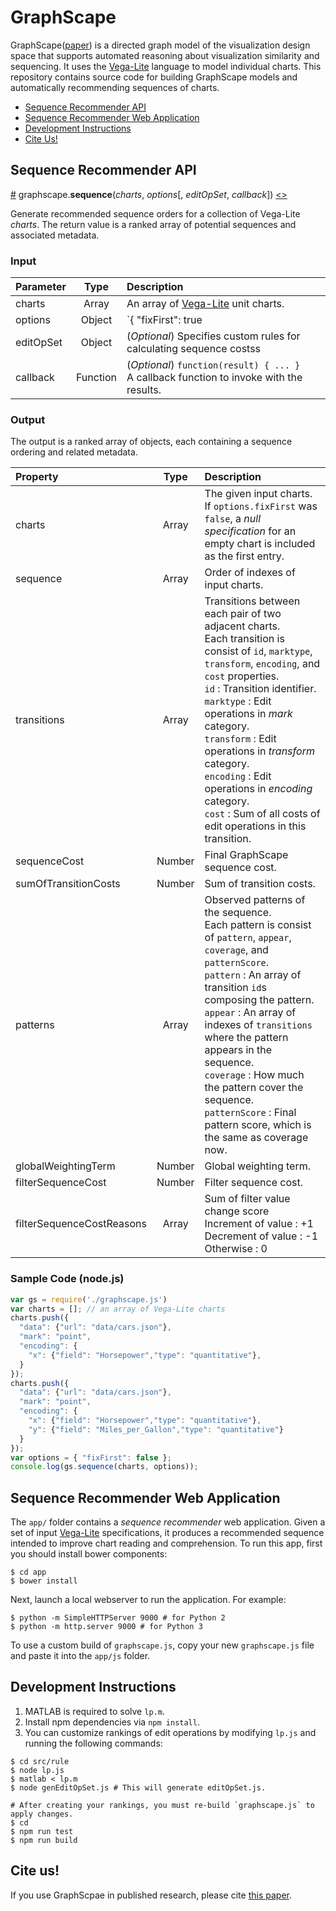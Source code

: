 # GraphScape

GraphScape([paper](http://idl.cs.washington.edu/papers/graphscape/)) is a directed graph model of the visualization design space that supports automated reasoning about visualization similarity and sequencing. It uses the [Vega-Lite](https://vega.github.io/vega-lite) language to model individual charts. This repository contains source code for building GraphScape models and automatically recommending sequences of charts.

- [Sequence Recommender API](#sequence-recommender-api)
- [Sequence Recommender Web Application](#sequence-recommender-web-application)
- [Development Instructions](#development-instructions)
- [Cite Us!](#cite-us)

## Sequence Recommender API

<a name="sequence" href="#sequence">#</a>
graphscape.<b>sequence</b>(<i>charts</i>, <i>options</i>[, <i>editOpSet</i>, <i>callback</i>])
[<>](https://github.com/uwdata/graphscape/blob/master/src/sequence/sequence.js "Source")

Generate recommended sequence orders for a collection of Vega-Lite *charts*. The return value is a ranked array of potential sequences and associated metadata.

### Input

| Parameter  | Type          | Description    |
| :-------- |:-------------:| :------------- |
| charts | Array | An array of [Vega-Lite](https://vega.github.io/vega-lite/) unit charts. |
| options | Object | `{ "fixFirst": true|false }` <br> *fixFirst*: indicates whether the first chart in *charts* should be pinned as the first chart of the recommended sequence (`true`) or not (`false`).|
| editOpSet | Object | (*Optional*) Specifies custom rules for calculating sequence costss |
| callback | Function | (*Optional*) `function(result) { ... }` <br> A callback function to invoke with the results. |


### Output

The output is a ranked array of objects, each containing a sequence ordering and related metadata.

| Property  | Type          | Description    |
| :-------- |:-------------:| :------------- |
| charts | Array | The given input charts. <br> If `options.fixFirst` was `false`, a *null specification* for an empty chart is included as the first entry. |
| sequence | Array | Order of indexes of input charts.   |
| transitions | Array | Transitions between each pair of two adjacent charts.<br> Each transition is consist of `id`, `marktype`, `transform`, `encoding`, and `cost` properties. <br> `id` : Transition identifier.<br> `marktype` : Edit operations in *mark* category.<br> `transform` : Edit operations in *transform* category.<br> `encoding` : Edit operations in *encoding* category.<br> `cost` : Sum of all costs of edit operations in this transition. |
| sequenceCost | Number| Final GraphScape sequence cost. |
| sumOfTransitionCosts | Number | Sum of transition costs. |
| patterns | Array | Observed patterns of the sequence. <br> Each pattern is consist of `pattern`, `appear`, `coverage`, and `patternScore`. <br> `pattern` : An array of transition `id`s composing the pattern.<br> `appear` : An array of indexes of `transitions` where the pattern appears in the sequence. <br>`coverage` : How much the pattern cover the sequence.<br>`patternScore` : Final pattern score, which is the same as coverage now. |
| globalWeightingTerm | Number | Global weighting term. |
| filterSequenceCost | Number | Filter sequence cost. |
| filterSequenceCostReasons | Array | Sum of filter value change score <br> Increment of value : +1 <br> Decrement of value : -1 <br> Otherwise : 0|


### Sample Code (node.js)

```js
var gs = require('./graphscape.js')
var charts = []; // an array of Vega-Lite charts
charts.push({
  "data": {"url": "data/cars.json"},
  "mark": "point",
  "encoding": {
    "x": {"field": "Horsepower","type": "quantitative"},
  }
});
charts.push({
  "data": {"url": "data/cars.json"},
  "mark": "point",
  "encoding": {
    "x": {"field": "Horsepower","type": "quantitative"},
    "y": {"field": "Miles_per_Gallon","type": "quantitative"}
  }
});
var options = { "fixFirst": false };
console.log(gs.sequence(charts, options));
```

## Sequence Recommender Web Application

The `app/` folder contains a *sequence recommender* web application. Given a set of input [Vega-Lite](https://vega.github.io/vega-lite/) specifications, it produces a recommended sequence intended to improve chart reading and comprehension. To run this app, first you should install bower components:
```console
$ cd app
$ bower install
```
Next, launch a local webserver to run the application. For example:

```console
$ python -m SimpleHTTPServer 9000 # for Python 2
$ python -m http.server 9000 # for Python 3
```

To use a custom build of `graphscape.js`, copy your new `graphscape.js` file and paste it into the `app/js` folder.

## Development Instructions

1. MATLAB is required to solve `lp.m`.
2. Install npm dependencies via `npm install`.
3. You can customize rankings of edit operations by modifying `lp.js` and running the following commands:

```console
$ cd src/rule
$ node lp.js
$ matlab < lp.m
$ node genEditOpSet.js # This will generate editOpSet.js.

# After creating your rankings, you must re-build `graphscape.js` to apply changes.
$ cd
$ npm run test
$ npm run build
```

## Cite us!

If you use GraphScpae in published research, please cite [this paper](http://idl.cs.washington.edu/papers/graphscape/).
